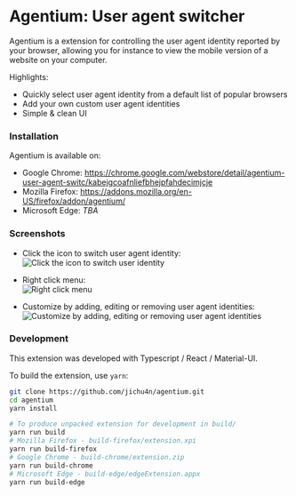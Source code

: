 # Agentium: User agent switcher

Agentium is a extension for controlling the user agent identity reported by your browser, allowing you for instance to view the mobile version of a website on your computer.

Highlights:

- Quickly select user agent identity from a default list of popular browsers
- Add your own custom user agent identities
- Simple & clean UI

### Installation

Agentium is available on:

- Google Chrome: https://chrome.google.com/webstore/detail/agentium-user-agent-switc/kabejgcoafnliefbhejpfahdecimjcje
- Mozilla Firefox: https://addons.mozilla.org/en-US/firefox/addon/agentium/
- Microsoft Edge: _TBA_

### Screenshots

- Click the icon to switch user agent identity:
  \
  ![](https://github.com/jichu4n/agentium/raw/master/packaging/chrome/screenshot-1.png 'Click the icon to switch user identity')

- Right click menu:
  \
  ![](https://github.com/jichu4n/agentium/raw/master/packaging/chrome/screenshot-2.png 'Right click menu')

- Customize by adding, editing or removing user agent identities:
  \
  ![](https://github.com/jichu4n/agentium/raw/master/packaging/chrome/screenshot-3.png 'Customize by adding, editing or removing user agent identities')

### Development

This extension was developed with Typescript / React / Material-UI.

To build the extension, use `yarn`:

```bash
git clone https://github.com/jichu4n/agentium.git
cd agentium
yarn install

# To produce unpacked extension for development in build/
yarn run build
# Mozilla Firefox - build-firefox/extension.xpi
yarn run build-firefox
# Google Chrome - build-chrome/extension.zip
yarn run build-chrome
# Microsoft Edge - build-edge/edgeExtension.appx
yarn run build-edge
```
